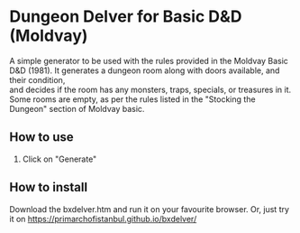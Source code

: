 # Dungeon Delver for Basic D&D (Moldvay)
A simple generator to be used with the rules provided in the Moldvay Basic D&D (1981). It generates a dungeon room along with doors available, and their condition,  
and decides if the room has any monsters, traps, specials, or treasures in it. Some rooms are empty, as per the rules listed in the "Stocking the Dungeon" section of Moldvay basic.

## How to use
1. Click on "Generate"

## How to install
Download the bxdelver.htm and run it on your favourite browser. Or, just try it on https://primarchofistanbul.github.io/bxdelver/
